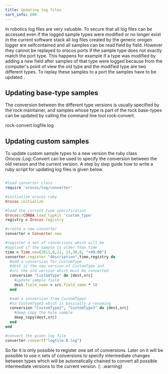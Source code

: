 ```yaml
---
title: Updating log files 
sort_info: 600
---
```


In robotics log files are very valuable. To secure that all log files can be
accessed even if the logged sample types were modified or no longer exist in the
current software stack all log files created by the generic orogen logger are
selfcontained and all samples can be read field by field. However they cannot be replayed to
orocos ports if the sample type does not exactly match the port type.  This
happens for example if a type was modified by adding a new field after samples
of that type were logged because from the computer's point of view the old type and the
modified type are two different types. To replay these samples to a port the samples
have to be updated . 

Updating base-type samples
---------
The conversion between the different type versions is usually specified by the rock maintainer,
and samples whose type is part of the rock base-types can be updated by calling the command line tool
rock-convert.

rock-convert logfile.log 


Updating custom samples
---------
To update custom sample types to a new version the ruby class Orocos::Log::Convert can be 
used to specify the conversion between the old version and the current version. A step 
by step guide how to write a ruby script for updating log files is given below.

~~~ ruby

#load converter class
require 'orocos/log/converter'

#initialize orocos ruby
Orocos.initialize 

#load the current type specification 
Orocos::CORBA.load_typkit 'custom_type'
registry = Orocos.registry

#create a new converter
converter = Converter.new

#register a set of conversions which will be
#applied if the sample is older than time
time = Time.new(2011,6,21, 13,30,0, "+09:00")
converter.register "description",time,registry do 
  #add a conversion for CustomType
  #dest is the new version of CustomType and  
  #src the old version which must be converted
  conversion "CustomType" do |dest,src|
    #update sample field
    dest.field_name = src.field_name * 10
  end

  #add a conversion from CustomType2 
  #to CustomType3 which is basically a renaming
  conversion "CustomType2", "CustomType3" do |dest,src|
    #deep copy the hole sample
    deep_copy(dest,src)
  end
end

#convert the given log file 
converter.convert("logfile.0.log")
~~~

So far it is only possible to register one set of conversions. Later on it will be possible
to use n sets of conversions to specify intermediate changes between types which will be automatically
chained to convert all possible intermediate versions to the current version.
{: .warning}

